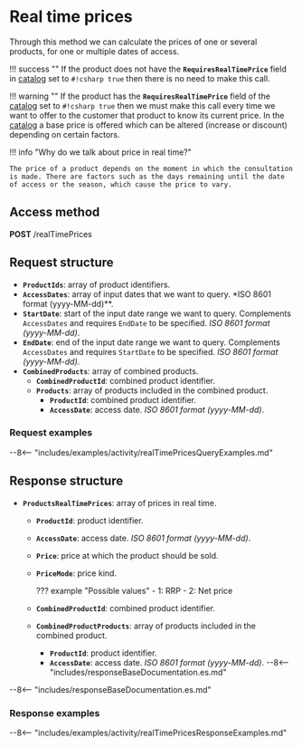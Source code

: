 # Real time prices

Through this method we can calculate the prices of one or several products, for one or multiple dates of access.

!!! success ""
    If the product does not have the **`RequiresRealTimePrice`** field in [catalog](catalog.md) set to `#!csharp true` then there is no need to make this call.

!!! warning ""
    If the product has the **`RequiresRealTimePrice`** field of the [catalog](catalog.md) set to `#!csharp true` then we must make this call every time we want to offer to the customer that product to know its current price. In the [catalog](catalog.md) a base price is offered which can be altered (increase or discount) depending on certain factors.

!!! info "Why do we talk about price in real time?"

    The price of a product depends on the moment in which the consultation is made. There are factors such as the days remaining until the date of access or the season, which cause the price to vary.

## Access method

**POST** /realTimePrices

## Request structure

- **`ProductIds`**: array of product identifiers.
- **`AccessDates`**: array of input dates that we want to query. *ISO 8601 format (yyyy-MM-dd)**.
- **`StartDate`**: start of the input date range we want to query. Complements `AccessDates` and requires `EndDate` to be specified. *ISO 8601 format (yyyy-MM-dd)*.
- **`EndDate`**: end of the input date range we want to query. Complements `AccessDates` and requires `StartDate` to be specified. *ISO 8601 format (yyyy-MM-dd)*.
- **`CombinedProducts`**: array of combined products.
    - **`CombinedProductId`**: combined product identifier.
    - **`Products`**: array of products included in the combined product.
        - **`ProductId`**: combined product identifier.
        - **`AccessDate`**: access date. *ISO 8601 format (yyyy-MM-dd)*.

### Request examples

--8<-- "includes/examples/activity/realTimePricesQueryExamples.md"

## Response structure

- **`ProductsRealTimePrices`**: array of prices in real time.
    - **`ProductId`**: product identifier.
    - **`AccessDate`**: access date. *ISO 8601 format (yyyy-MM-dd)*.
    - **`Price`**: price at which the product should be sold.
    - **`PriceMode`**: price kind.

        ??? example "Possible values"
            - 1: RRP
            - 2: Net price

    - **`CombinedProductId`**: combined product identifier.
    - **`CombinedProductProducts`**: array of products included in the combined product.
        - **`ProductId`**: product identifier.
        - **`AccessDate`**: access date. *ISO 8601 format (yyyy-MM-dd)*.
    --8<-- "includes/responseBaseDocumentation.es.md"

--8<-- "includes/responseBaseDocumentation.es.md"

### Response examples

--8<-- "includes/examples/activity/realTimePricesResponseExamples.md"
